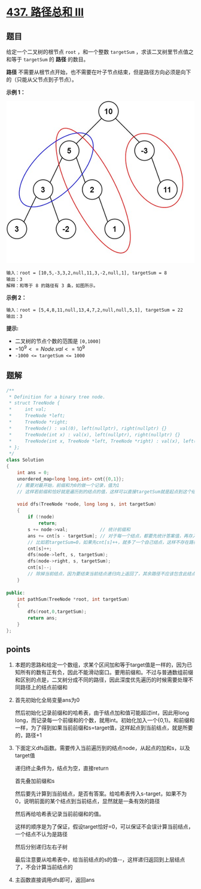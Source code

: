 # [437. 路径总和 III](https://leetcode.cn/problems/path-sum-iii/)



## 题目

给定一个二叉树的根节点 `root` ，和一个整数 `targetSum` ，求该二叉树里节点值之和等于 `targetSum` 的 **路径** 的数目。

**路径** 不需要从根节点开始，也不需要在叶子节点结束，但是路径方向必须是向下的（只能从父节点到子节点）。

 

**示例 1：**

![img](./assets/pathsum3-1-tree.jpg)

```
输入：root = [10,5,-3,3,2,null,11,3,-2,null,1], targetSum = 8
输出：3
解释：和等于 8 的路径有 3 条，如图所示。
```

**示例 2：**

```
输入：root = [5,4,8,11,null,13,4,7,2,null,null,5,1], targetSum = 22
输出：3
```

 

**提示:**

- 二叉树的节点个数的范围是 `[0,1000]`
- $-10^9 <= Node.val <= 10^9$ 
- `-1000 <= targetSum <= 1000` 



## 题解

```cpp
/**
 * Definition for a binary tree node.
 * struct TreeNode {
 *     int val;
 *     TreeNode *left;
 *     TreeNode *right;
 *     TreeNode() : val(0), left(nullptr), right(nullptr) {}
 *     TreeNode(int x) : val(x), left(nullptr), right(nullptr) {}
 *     TreeNode(int x, TreeNode *left, TreeNode *right) : val(x), left(left), right(right) {}
 * };
 */
class Solution
{
    int ans = 0;
    unordered_map<long long,int> cnt{{0,1}};
    // 需要对最开始，前缀和为0的做一个记录，值为1
    // 这样若前缀和恰好就是遍历到的结点的值，这样可以直接targetSum就是起点到这个结点

    void dfs(TreeNode *node, long long s, int targetSum)
    {
        if (!node)
            return;
        s += node->val;            // 统计前缀和
        ans += cnt[s - targetSum]; // 对于每一个结点，都要先统计答案值，再存入哈希表
        // 比如若targetSum=0，如果先cnt[s]++，就多了一个自己结点，这样不存在路径
        cnt[s]++;
        dfs(node->left, s, targetSum);
        dfs(node->right, s, targetSum);
        cnt[s]--;
        // 除掉当前结点，因为要结束当前结点递归向上返回了，其余路径不应该包含此结点
    }

public:
    int pathSum(TreeNode *root, int targetSum)
    {
        dfs(root,0,targetSum);
        return ans;
    }
};
```



## points

1. 本题的思路和给定一个数组，求某个区间加和等于target值是一样的，因为已知所有的数有正有负，因此不能滑动窗口。要用前缀和。不过与普通数组前缀和区别的点是，二叉树分成不同的路径，因此深度优先遍历的时候需要处理不同路径上的结点前缀和

2. 首先初始化全局变量ans为0

   然后初始化记录前缀和的哈希表，由于结点加和值可能超过int，因此用long long，而记录每一个前缀和的个数，就用int。初始化加入一个{0,1}。和前缀和一样，为了得到如果当前前缀和s=target值，这样起点到当前结点，就是所要的，路径+1

3. 下面定义dfs函数。需要传入当前遍历到的结点node，从起点的加和s，以及target值

   递归终止条件为，结点为空，直接return

   首先叠加前缀和s

   然后要先计算到当前结点，是否有答案。给哈希表传入s-target，如果不为0，说明前面的某个结点到当前结点，显然就是一条有效的路径

   然后再给哈希表记录当前前缀和的值。

   这样的顺序是为了保证，假设target恰好=0，可以保证不会误计算当前结点，一个结点不认为是路径

   然后分别递归左右子树

   最后注意要从哈希表中，给当前结点的s的值--，这样递归返回到上层结点了，不会计算当前结点的

4. 主函数直接调用dfs即可，返回ans